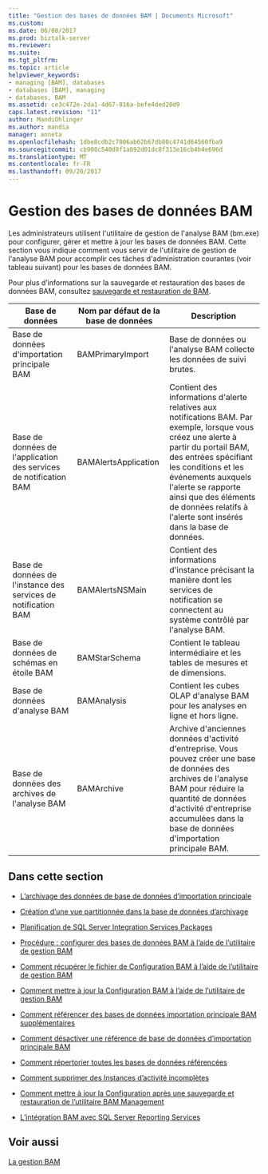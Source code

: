 ```yaml
---
title: "Gestion des bases de données BAM | Documents Microsoft"
ms.custom: 
ms.date: 06/08/2017
ms.prod: biztalk-server
ms.reviewer: 
ms.suite: 
ms.tgt_pltfrm: 
ms.topic: article
helpviewer_keywords:
- managing [BAM], databases
- databases [BAM], managing
- databases, BAM
ms.assetid: ce3c472e-2da1-4d67-816a-befe4ded20d9
caps.latest.revision: "11"
author: MandiOhlinger
ms.author: mandia
manager: anneta
ms.openlocfilehash: 1dbe8cdb2c7806ab62b67db80c4741d64560fba9
ms.sourcegitcommit: cb908c540d8f1a692d01dc8f313e16cb4b4e696d
ms.translationtype: MT
ms.contentlocale: fr-FR
ms.lasthandoff: 09/20/2017
---
```

# <a name="managing-bam-databases"></a>Gestion des bases de données BAM
Les administrateurs utilisent l'utilitaire de gestion de l'analyse BAM (bm.exe) pour configurer, gérer et mettre à jour les bases de données BAM. Cette section vous indique comment vous servir de l'utilitaire de gestion de l'analyse BAM pour accomplir ces tâches d'administration courantes (voir tableau suivant) pour les bases de données BAM.  
  
 Pour plus d’informations sur la sauvegarde et restauration des bases de données BAM, consultez [sauvegarde et restauration de BAM](../core/backing-up-and-restoring-bam.md).  
  
|Base de données|Nom par défaut de la base de données| Description|  
|--------------|---------------------------|-----------------|  
|Base de données d'importation principale BAM|BAMPrimaryImport|Base de données ou l'analyse BAM collecte les données de suivi brutes.|  
|Base de données de l'application des services de notification BAM|BAMAlertsApplication|Contient des informations d'alerte relatives aux notifications BAM. Par exemple, lorsque vous créez une alerte à partir du portail BAM, des entrées spécifiant les conditions et les événements auxquels l'alerte se rapporte ainsi que des éléments de données relatifs à l'alerte sont insérés dans la base de données.|  
|Base de données de l'instance des services de notification BAM|BAMAlertsNSMain|Contient des informations d'instance précisant la manière dont les services de notification se connectent au système contrôlé par l'analyse BAM.|  
|Base de données de schémas en étoile BAM|BAMStarSchema|Contient le tableau intermédiaire et les tables de mesures et de dimensions.|  
|Base de données d'analyse BAM|BAMAnalysis|Contient les cubes OLAP d'analyse BAM pour les analyses en ligne et hors ligne.|  
|Base de données des archives de l'analyse BAM|BAMArchive|Archive d'anciennes données d'activité d'entreprise. Vous pouvez créer une base de données des archives de l'analyse BAM pour réduire la quantité de données d'activité d'entreprise accumulées dans la base de données d'importation principale BAM.|  
  
## <a name="in-this-section"></a>Dans cette section  
  
-   [L’archivage des données de base de données d’importation principale](../core/archiving-primary-import-database-data.md)  
  
-   [Création d’une vue partitionnée dans la base de données d’archivage](../core/creating-a-partitioned-view-in-the-archiving-database.md)  
  
-   [Planification de SQL Server Integration Services Packages](../core/scheduling-sql-server-integration-services-packages.md)  
  
-   [Procédure : configurer des bases de données BAM à l’aide de l’utilitaire de gestion BAM](../core/how-to-set-up-the-bam-databases-using-the-bam-management-utility.md)  
  
-   [Comment récupérer le fichier de Configuration BAM à l’aide de l’utilitaire de gestion BAM](../core/how-to-retrieve-the-bam-configuration-file-using-the-bam-management-utility.md)  
  
-   [Comment mettre à jour la Configuration BAM à l’aide de l’utilitaire de gestion BAM](../core/how-to-update-the-bam-configuration-using-the-bam-management-utility.md)  
  
-   [Comment référencer des bases de données importation principale BAM supplémentaires](../core/how-to-reference-additional-bam-primary-import-databases.md)  
  
-   [Comment désactiver une référence de base de données d’importation principale BAM](../core/how-to-disable-a-bam-primary-import-database-reference.md)  
  
-   [Comment répertorier toutes les bases de données référencées](../core/how-to-list-all-referenced-databases.md)  
  
-   [Comment supprimer des Instances d’activité incomplètes](../core/how-to-remove-incomplete-activity-instances.md)  
  
-   [Comment mettre à jour la Configuration après une sauvegarde et restauration de l’utilitaire BAM Management](../core/update-the-bam-management-utility-configuration-after-a-backup-and-restore.md)  
  
-   [L’intégration BAM avec SQL Server Reporting Services](../core/how-to-integrate-bam-with-sql-server-reporting-services.md)  
  
## <a name="see-also"></a>Voir aussi  
 [La gestion BAM](../core/managing-bam.md)